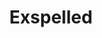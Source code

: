 ---
title: Exspelled
layout: projectpage
group: gamedev

urlsafetitle: exspelled
image: images/exspelled.png
description: Exspelled is a (4 player) multiplayer game played over the LAN. This game is the 3rd year project for our group of 2 programmers, 4 artists, and 1 sound engineer. I was responsible for a lot of the player character, and dealing with the replication of things like potion throwing and dashing. I also dealt with programming some of the puzzle elements that some of our team designed.
source:
exe: https://onemanup.itch.io/exspelled

datemade: 2018
platform: PC
engine: Unity
teamsize: 6
duration: 4+ months
---